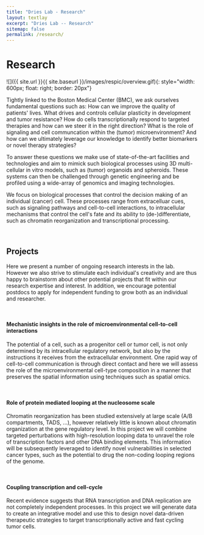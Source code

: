```yaml
---
title: "Dries Lab - Research"
layout: textlay
excerpt: "Dries Lab -- Research"
sitemap: false
permalink: /research/
---
```


# Research

![]({{ site.url }}{{ site.baseurl }}/images/respic/overview.gif){: style="width: 600px; float: right; border: 20px"}

Tightly linked to the Boston Medical Center (BMC), we ask ourselves fundamental questions such as: How can we improve the quality of patients' lives. What drives and controls cellular plasticity in development and tumor resistance? How do cells transcriptionally respond to targeted therapies and how can we steer it in the right direction? What is the role of signaling and cell communcation within the (tumor) microenvironment? And how can we ultimately leverage our knowledge to identify better biomarkers or novel therapy strategies?

To answer these questions we make use of state-of-the-art facilities and technologies and aim to mimick such biological processes using 3D multi-cellular in vitro models, such as (tumor) organoids and spheroids. These systems can then be challenged through genetic engineering and be profiled using a wide-array of genomics and imaging technologies.

We focus on biological processes that control the decision making of an individual (cancer) cell. These processes range from extracelluar cues, such as signaling pathways and cell-to-cell interactions, to intracellular mechanisms that control the cell's fate and its ability to (de-)differentiate, such as chromatin reorganization and transcriptional processing. 

&nbsp;

## Projects
Here we present a number of ongoing research interests in the lab. However we also strive
to stimulate each individual's creativity and are thus happy to brainstorm about other potential
projects that fit within our research expertise and interest. In addition, we encourage potential
postdocs to apply for independent funding to grow both as an individual and researcher.

&nbsp;

#### Mechanistic insights in the role of microenvironmental cell-to-cell interactions
The potential of a cell, such as a progenitor cell or tumor cell, is not only determined
by its intracellular regulatory network, but also by the instructions it receives from the extracellular
environment. One rapid way of cell-to-cell communication is through direct contact and here
we will assess the role of the microenvironmental cell-type composition in a manner that
preserves the spatial information using techniques such as spatial omics.

&nbsp;
  
#### Role of protein mediated looping at the nucleosome scale
Chromatin reorganization has been studied extensively at large scale (A/B compartments, TADS, ...),
however relatively little is known about chromatin organization at the gene regulatory level. In
this project we will combine targeted perturbations with high-resolution looping data
to unravel the role of transcription factors and other DNA binding elements. This information will
be subsequently leveraged to identify novel vulnerabilities in selected cancer types, such as the
potential to drug the non-coding looping regions of the genome.
 
&nbsp; 
  
#### Coupling transcription and cell-cycle
Recent evidence suggests that RNA transcription and DNA replication are not completely
independent processes. In this project we will generate data to create an integrative model and
use this to design novel data-driven therapeutic strategies to target transcriptionally active and fast cycling tumor cells.

